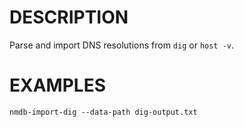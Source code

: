 DESCRIPTION
===========

Parse and import DNS resolutions from `dig` or `host -v`.

EXAMPLES
========
```
nmdb-import-dig --data-path dig-output.txt
```
